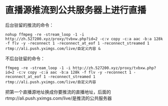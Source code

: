 # 直播源推流到公共服务器上进行直播
后台驻留的推流的命令：
```
nohup ffmpeg -re -stream_loop -1 -i http://zh.527200.xyz/proxy/tvbxw.php?id=2 -c:v copy -c:a aac -b:a 128k -f flv -y -reconnect 1 -reconnect_at_eof 1 -reconnect_streamed 1 rtmp://ali.push.yximgs.com/live/自定义内容 &
```
不后台驻留的命令：
```
ffmpeg -re -stream_loop -1 -i http://zh.527200.xyz/proxy/tvbxw.php?id=2 -c:v copy -c:a aac -b:a 128k -f flv -y -reconnect 1 -reconnect_at_eof 1 -reconnect_streamed 1 rtmp://ali.push.yximgs.com/live/自定义内容
```
把第一个直播源地址换成你要推流的直播地址，后面的rtmp://ali.push.yximgs.com/live/是推流的公共服务器

